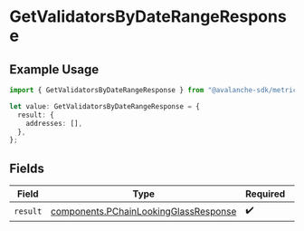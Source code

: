 # GetValidatorsByDateRangeResponse

## Example Usage

```typescript
import { GetValidatorsByDateRangeResponse } from "@avalanche-sdk/metrics/models/operations";

let value: GetValidatorsByDateRangeResponse = {
  result: {
    addresses: [],
  },
};
```

## Fields

| Field                                                                                          | Type                                                                                           | Required                                                                                       | Description                                                                                    |
| ---------------------------------------------------------------------------------------------- | ---------------------------------------------------------------------------------------------- | ---------------------------------------------------------------------------------------------- | ---------------------------------------------------------------------------------------------- |
| `result`                                                                                       | [components.PChainLookingGlassResponse](../../models/components/pchainlookingglassresponse.md) | :heavy_check_mark:                                                                             | N/A                                                                                            |